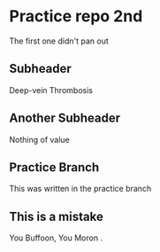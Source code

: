 # Practice repo 2nd

The first one didn't pan out 

## Subheader 

Deep-vein  Thrombosis

## Another Subheader

Nothing of value

## Practice Branch

This was written in the practice branch 

## This is a mistake

You Buffoon, You Moron .